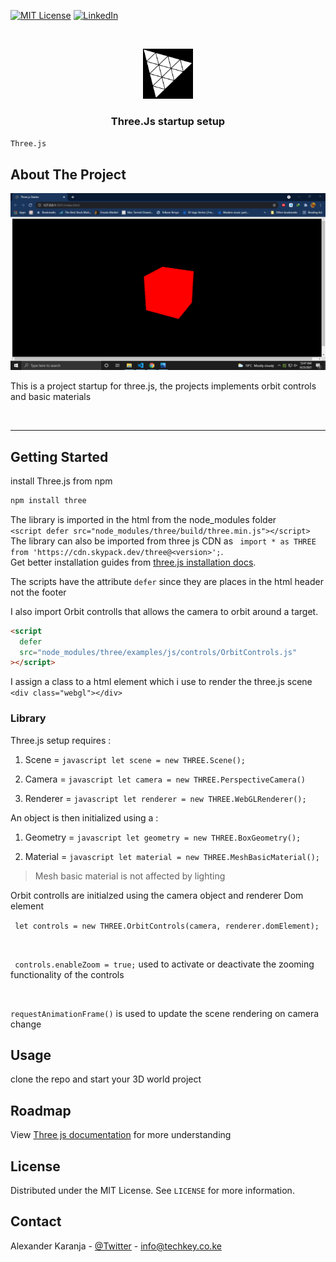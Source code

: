 [![MIT License][license-shield]][license-url]
[![LinkedIn][linkedin-shield]][linkedin-url]

<!-- PROJECT LOGO -->
<br />
<p align="center">
  <a href="https://github.com/aknjoroge/Three.js-setup.git">
    <img src="https://raw.githubusercontent.com/aknjoroge/Three.js-setup/development/logo.png?token=AOLMUC2XOGEZF3TON3AZSFDBF4X3K" alt="Logo" width="80" height="80">
  </a>

  <h3 align="center">Three.Js startup setup </h3>

  <p align="center">

`Three.js`

  </p>
</p>

<!-- ABOUT THE PROJECT -->

## About The Project

[![Product Name Screen Shot][product-screenshot]](https://github.com/aknjoroge/Three.js-setup.git)

This is a project startup for three.js, the projects implements orbit controls and basic materials

<br/>

---

## Getting Started

install Three.js from npm

```javascript
npm install three
```

The library is imported in the html from the node_modules folder <br/>
`<script defer src="node_modules/three/build/three.min.js"></script>`
<br/>
The library can also be imported from three js CDN as ` import * as THREE from 'https://cdn.skypack.dev/three@<version>';`.
<br/>
Get better installation guides from [three.js installation docs](https://threejs.org/docs/#manual/en/introduction/Installation).
<br/>

The scripts have the attribute `defer` since they are places in the html header not the footer

I also import Orbit controlls that allows the camera to orbit around a target.<br/>

```html
<script
  defer
  src="node_modules/three/examples/js/controls/OrbitControls.js"
></script>
```

I assign a class to a html element which i use to render the three.js scene ` <div class="webgl"></div>`

### Library

Three.js setup requires :

1. Scene = `javascript let scene = new THREE.Scene();`

2. Camera = `javascript let camera = new THREE.PerspectiveCamera()`

3. Renderer = `javascript let renderer = new THREE.WebGLRenderer();`

An object is then initialized using a :

1. Geometry = `javascript let geometry = new THREE.BoxGeometry();`

2. Material = `javascript let material = new THREE.MeshBasicMaterial(); `

> Mesh basic material is not affected by lighting

Orbit controlls are initialzed using the camera object and renderer Dom element

` let controls = new THREE.OrbitControls(camera, renderer.domElement);`

<br/>

` controls.enableZoom = true;` used to activate or deactivate the zooming functionality of the controls

<br/>

`requestAnimationFrame()` is used to update the scene rendering on camera change

## Usage

clone the repo and start your 3D world project

<!-- ROADMAP -->

## Roadmap

View [Three js documentation](https://threejs.org/docs) for more understanding

## License

Distributed under the MIT License. See `LICENSE` for more information.

<!-- CONTACT -->

## Contact

Alexander Karanja - [@Twitter](https://twitter.com/aknjoroge) - info@techkey.co.ke

[license-url]: https://opensource.org/licenses/MIT

<br/>

[license-shield]: https://img.shields.io/github/license/othneildrew/Best-README-Template.svg?style=for-the-badge
[linkedin-shield]: https://img.shields.io/badge/-LinkedIn-black.svg?style=for-the-badge&logo=linkedin&colorB=555
[linkedin-url]: https://www.linkedin.com/in/aknjoroge/
[product-screenshot]: https://raw.githubusercontent.com/aknjoroge/Three.js-setup/development/screenshot.png?token=AOLMUC4YX4QDIXCU5OPUKN3BF4YLW
